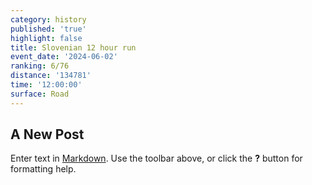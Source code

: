 ```yaml
---
category: history
published: 'true'
highlight: false
title: Slovenian 12 hour run
event_date: '2024-06-02'
ranking: 6/76
distance: '134781'
time: '12:00:00'
surface: Road
---
```

## A New Post

Enter text in [Markdown](http://daringfireball.net/projects/markdown/). Use the toolbar above, or click the **?** button for formatting help.
